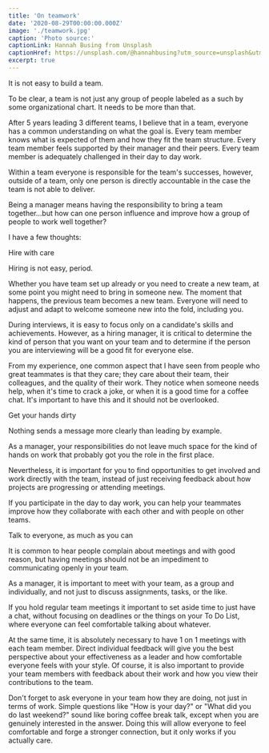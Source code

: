 ```yaml
---
title: 'On teamwork'
date: '2020-08-29T00:00:00.000Z'
image: './teamwork.jpg'
caption: 'Photo source:'
captionLink: Hannah Busing from Unsplash
captionHref: https://unsplash.com/@hannahbusing?utm_source=unsplash&utm_medium=referral&utm_content=creditCopyText
excerpt: true
---
```


It is not easy to build a team.

To be clear, a team is not just any group of people labeled as a such by some organizational chart. It needs to be more than that.

After 5 years leading 3 different teams, I believe that in a team, everyone has a common understanding on what the goal is. Every team member knows what is expected of them and how they fit the team structure. Every team member feels supported by their manager and their peers. Every team member is adequately challenged in their day to day work.

<!--more-->

Within a team everyone is responsible for the team's successes, however, outside of a team, only one person is directly accountable in the case the team is not able to deliver.

Being a manager means having the responsibility to bring a team together...but how can one person influence and improve how a group of people to work well together?

I have a few thoughts:

<p class="subtitle">Hire with care</p>

Hiring is not easy, period.

Whether you have team set up already or you need to create a new team, at some point you might need to bring in someone new. The moment that happens, the previous team becomes a new team. Everyone will need to adjust and adapt to welcome someone new into the fold, including you.

During interviews, it is easy to focus only on a candidate's skills and achievements. However, as a hiring manager, it is critical to determine the kind of person that you want on your team and to determine if the person you are interviewing will be a good fit for everyone else.

From my experience, one common aspect that I have seen from people who great teammates is that they care; they care about their team, their colleagues, and the quality of their work. They notice when someone needs help, when it's time to crack a joke, or when it is a good time for a coffee chat. It's important to have this and it should not be overlooked.

<p class="subtitle">Get your hands dirty</p>

Nothing sends a message more clearly than leading by example.

As a manager, your responsibilities do not leave much space for the kind of hands on work that probably got you the role in the first place. 

Nevertheless, it is important for you to find opportunities to get involved and work directly with the team, instead of just receiving feedback about how projects are progressing or attending meetings.

If you participate in the day to day work, you can help your teammates improve how they collaborate with each other and with people on other teams.

<p class="subtitle">Talk to everyone, as much as you can</p>

It is common to hear people complain about meetings and with good reason, but having meetings should not be an impediment to communicating openly in your team.

As a manager, it is important to meet with your team, as a group and individually, and not just to discuss assignments, tasks, or the like.

If you hold regular team meetings it important to set aside time to just have a chat, without focusing on deadlines or the things on your To Do List, where everyone can feel comfortable talking about whatever.

At the same time, it is absolutely necessary to have 1 on 1 meetings with each team member. Direct individual feedback will give you the best perspective about your effectiveness as a leader and how comfortable everyone feels with your style. Of course, it is also important to provide your team members with feedback about their work and how you view their contributions to the team.

Don't forget to ask everyone in your team how they are doing, not just in terms of work. Simple questions like "How is your day?" or "What did you do last weekend?" sound like boring coffee break talk, except when you are genuinely interested in the answer. Doing this will allow everyone to feel comfortable and forge a stronger connection, but it only works if you actually care.

